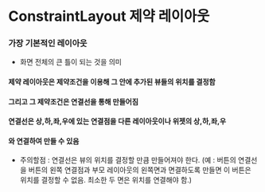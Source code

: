 # ConstraintLayout 제약 레이아웃 

### 가장 기본적인 레이아웃
- 화면 전체의 큰 틀이 되는 것을 의미

#### 제약 레이아웃은 제약조건을 이용해 그 안에 추가된 뷰들의 위치를 결정함
#### 그리고 그 제약조건은 연결선을 통해 만들어짐
#### 연결선은 상,하,좌,우에 있는 연결점을 다른 레이아웃이나 위젯의 상,하,좌,우
#### 와 연결하여 만들 수 있음

- 주의할점 : 연결선은 뷰의 위치를 결정할 만큼 만들어져야 한다.
               (예 : 버튼의 연결선을 버튼의 왼쪽 연결점과 부모 레이아웃의 왼쪽면과 면결하도록 만들면 이 버튼은 위치를 결정할 수 없음. 최소한 두 면은 위치를 연결해야 함.)

